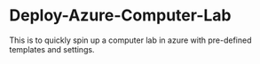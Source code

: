 # Deploy-Azure-Computer-Lab

This is to quickly spin up a computer lab in azure with pre-defined templates and settings.
